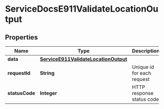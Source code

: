 

# ServiceDocsE911ValidateLocationOutput


## Properties

| Name | Type | Description | Notes |
|------------ | ------------- | ------------- | -------------|
|**data** | [**ServiceE911ValidateLocationOutput**](ServiceE911ValidateLocationOutput.md) |  |  [optional] |
|**requestId** | **String** | Unique id for each request |  [optional] |
|**statusCode** | **Integer** | HTTP response status code |  [optional] |




